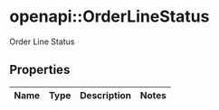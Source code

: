 # openapi::OrderLineStatus

Order Line Status

## Properties
Name | Type | Description | Notes
------------ | ------------- | ------------- | -------------


